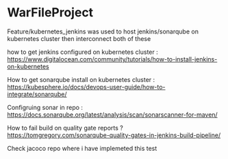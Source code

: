 # WarFileProject
Feature/kubernetes_jenkins was used to host jenkins/sonarqube on kubernetes cluster then interconnect both of these

how to get jenkins configured on kubernetes cluster :
https://www.digitalocean.com/community/tutorials/how-to-install-jenkins-on-kubernetes

How to get sonarqube install on kubernetes cluster :
https://kubesphere.io/docs/devops-user-guide/how-to-integrate/sonarqube/

Configruing sonar in repo :
https://docs.sonarqube.org/latest/analysis/scan/sonarscanner-for-maven/

How to fail build on quality gate reports ?
https://tomgregory.com/sonarqube-quality-gates-in-jenkins-build-pipeline/

Check jacoco repo where i have implemeted this
test
